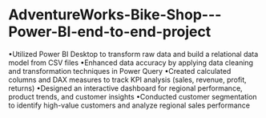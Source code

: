 # AdventureWorks-Bike-Shop---Power-BI-end-to-end-project
•Utilized Power BI Desktop to transform raw data and build a relational data model from CSV files
•Enhanced data accuracy by applying data cleaning and transformation techniques in Power Query
•Created calculated columns and DAX measures to track KPI analysis (sales, revenue, profit, returns)
•Designed an interactive dashboard for regional performance, product trends, and customer insights
•Conducted customer segmentation to identify high-value customers and analyze regional sales performance
